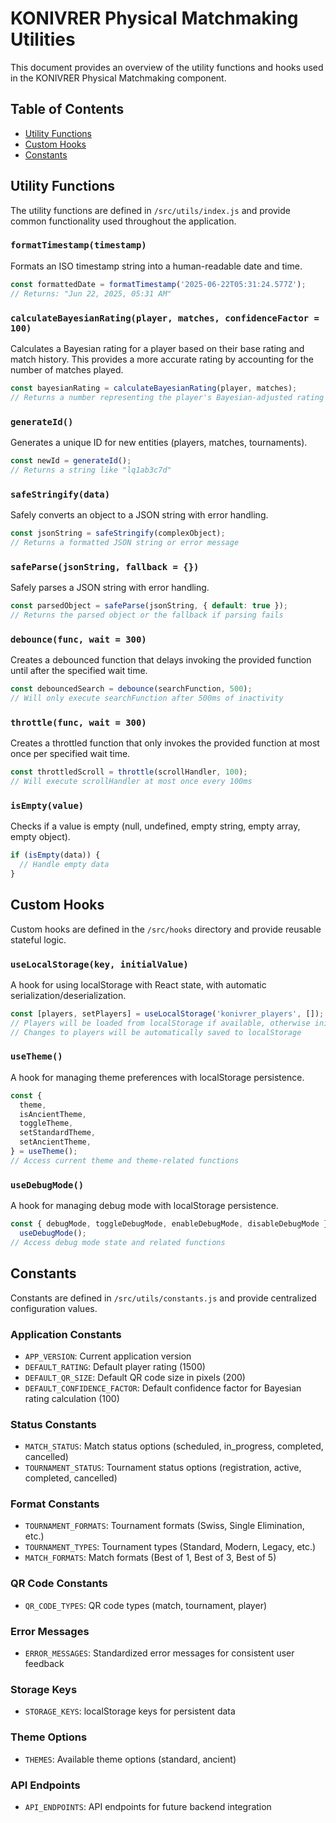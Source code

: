 # KONIVRER Physical Matchmaking Utilities

This document provides an overview of the utility functions and hooks used in the KONIVRER Physical Matchmaking component.

## Table of Contents

- [Utility Functions](#utility-functions)
- [Custom Hooks](#custom-hooks)
- [Constants](#constants)

## Utility Functions

The utility functions are defined in `/src/utils/index.js` and provide common functionality used throughout the application.

### `formatTimestamp(timestamp)`

Formats an ISO timestamp string into a human-readable date and time.

```javascript
const formattedDate = formatTimestamp('2025-06-22T05:31:24.577Z');
// Returns: "Jun 22, 2025, 05:31 AM"
```

### `calculateBayesianRating(player, matches, confidenceFactor = 100)`

Calculates a Bayesian rating for a player based on their base rating and match history. This provides a more accurate rating by accounting for the number of matches played.

```javascript
const bayesianRating = calculateBayesianRating(player, matches);
// Returns a number representing the player's Bayesian-adjusted rating
```

### `generateId()`

Generates a unique ID for new entities (players, matches, tournaments).

```javascript
const newId = generateId();
// Returns a string like "lq1ab3c7d"
```

### `safeStringify(data)`

Safely converts an object to a JSON string with error handling.

```javascript
const jsonString = safeStringify(complexObject);
// Returns a formatted JSON string or error message
```

### `safeParse(jsonString, fallback = {})`

Safely parses a JSON string with error handling.

```javascript
const parsedObject = safeParse(jsonString, { default: true });
// Returns the parsed object or the fallback if parsing fails
```

### `debounce(func, wait = 300)`

Creates a debounced function that delays invoking the provided function until after the specified wait time.

```javascript
const debouncedSearch = debounce(searchFunction, 500);
// Will only execute searchFunction after 500ms of inactivity
```

### `throttle(func, wait = 300)`

Creates a throttled function that only invokes the provided function at most once per specified wait time.

```javascript
const throttledScroll = throttle(scrollHandler, 100);
// Will execute scrollHandler at most once every 100ms
```

### `isEmpty(value)`

Checks if a value is empty (null, undefined, empty string, empty array, empty object).

```javascript
if (isEmpty(data)) {
  // Handle empty data
}
```

## Custom Hooks

Custom hooks are defined in the `/src/hooks` directory and provide reusable stateful logic.

### `useLocalStorage(key, initialValue)`

A hook for using localStorage with React state, with automatic serialization/deserialization.

```javascript
const [players, setPlayers] = useLocalStorage('konivrer_players', []);
// Players will be loaded from localStorage if available, otherwise initialized as an empty array
// Changes to players will be automatically saved to localStorage
```

### `useTheme()`

A hook for managing theme preferences with localStorage persistence.

```javascript
const {
  theme,
  isAncientTheme,
  toggleTheme,
  setStandardTheme,
  setAncientTheme,
} = useTheme();
// Access current theme and theme-related functions
```

### `useDebugMode()`

A hook for managing debug mode with localStorage persistence.

```javascript
const { debugMode, toggleDebugMode, enableDebugMode, disableDebugMode } =
  useDebugMode();
// Access debug mode state and related functions
```

## Constants

Constants are defined in `/src/utils/constants.js` and provide centralized configuration values.

### Application Constants

- `APP_VERSION`: Current application version
- `DEFAULT_RATING`: Default player rating (1500)
- `DEFAULT_QR_SIZE`: Default QR code size in pixels (200)
- `DEFAULT_CONFIDENCE_FACTOR`: Default confidence factor for Bayesian rating calculation (100)

### Status Constants

- `MATCH_STATUS`: Match status options (scheduled, in_progress, completed, cancelled)
- `TOURNAMENT_STATUS`: Tournament status options (registration, active, completed, cancelled)

### Format Constants

- `TOURNAMENT_FORMATS`: Tournament formats (Swiss, Single Elimination, etc.)
- `TOURNAMENT_TYPES`: Tournament types (Standard, Modern, Legacy, etc.)
- `MATCH_FORMATS`: Match formats (Best of 1, Best of 3, Best of 5)

### QR Code Constants

- `QR_CODE_TYPES`: QR code types (match, tournament, player)

### Error Messages

- `ERROR_MESSAGES`: Standardized error messages for consistent user feedback

### Storage Keys

- `STORAGE_KEYS`: localStorage keys for persistent data

### Theme Options

- `THEMES`: Available theme options (standard, ancient)

### API Endpoints

- `API_ENDPOINTS`: API endpoints for future backend integration
